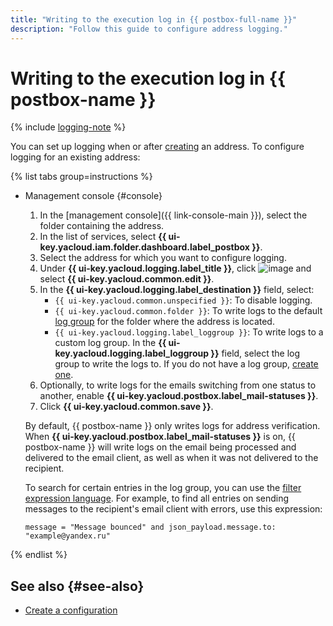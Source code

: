 ```yaml
---
title: "Writing to the execution log in {{ postbox-full-name }}"
description: "Follow this guide to configure address logging."
---
```


# Writing to the execution log in {{ postbox-name }}

{% include [logging-note](../../_includes/functions/logging-note.md) %}

You can set up logging when or after [creating](create-address.md) an address. To configure logging for an existing address:

{% list tabs group=instructions %}

- Management console {#console}

    1. In the [management console]({{ link-console-main }}), select the folder containing the address.
    1. In the list of services, select **{{ ui-key.yacloud.iam.folder.dashboard.label_postbox }}**.
    1. Select the address for which you want to configure logging.
    1. Under **{{ ui-key.yacloud.logging.label_title }}**, click ![image](../../_assets/console-icons/ellipsis.svg) and select **{{ ui-key.yacloud.common.edit }}**.  
    1. In the **{{ ui-key.yacloud.logging.label_destination }}** field, select:
        * `{{ ui-key.yacloud.common.unspecified }}`: To disable logging.
        * `{{ ui-key.yacloud.common.folder }}`: To write logs to the default [log group](../../logging/concepts/log-group.md) for the folder where the address is located.
        * `{{ ui-key.yacloud.logging.label_loggroup }}`: To write logs to a custom log group. In the **{{ ui-key.yacloud.logging.label_loggroup }}** field, select the log group to write the logs to. If you do not have a log group, [create one](../../logging/operations/create-group.md).
    1. Optionally, to write logs for the emails switching from one status to another, enable **{{ ui-key.yacloud.postbox.label_mail-statuses }}**.
    1. Click **{{ ui-key.yacloud.common.save }}**.

    By default, {{ postbox-name }} only writes logs for address verification. When **{{ ui-key.yacloud.postbox.label_mail-statuses }}** is on, {{ postbox-name }} will write logs on the email being processed and delivered to the email client, as well as when it was not delivered to the recipient.

    To search for certain entries in the log group, you can use the [filter expression language](../../logging/concepts/filter.md). For example, to find all entries on sending messages to the recipient's email client with errors, use this expression:

    ```
    message = "Message bounced" and json_payload.message.to: "example@yandex.ru"
    ```

{% endlist %}

## See also {#see-also}

* [Create a configuration](create-configuration.md)

